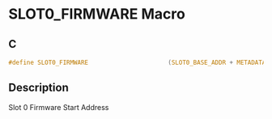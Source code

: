 # SLOT0_FIRMWARE Macro

## C

```c
#define SLOT0_FIRMWARE                      (SLOT0_BASE_ADDR + METADATA_HEADER_SIZE)

```
## Description

 Slot 0 Firmware Start Address 





